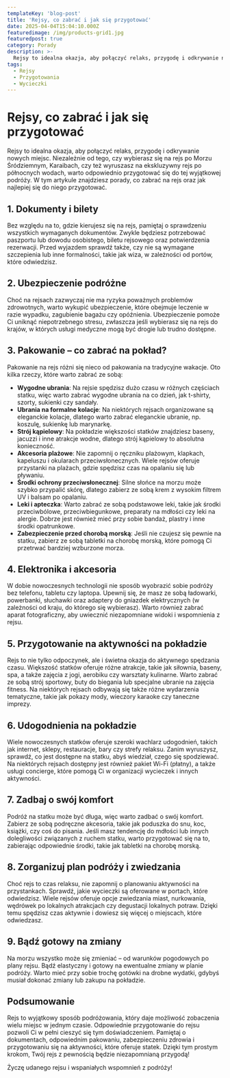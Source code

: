 ```yaml
---
templateKey: 'blog-post'
title: 'Rejsy, co zabrać i jak się przygotować'
date: 2025-04-04T15:04:10.000Z
featuredimage: /img/products-grid1.jpg
featuredpost: true
category: Porady
description: >-
  Rejsy to idealna okazja, aby połączyć relaks, przygodę i odkrywanie nowych miejsc. Niezależnie od tego, czy wybierasz się na rejs po Morzu Śródziemnym, Karaibach, czy też wyruszasz na ekskluzywny rejs po północnych wodach, warto odpowiednio przygotować się do tej wyjątkowej podróży.
tags:
  - Rejsy
  - Przygotowania
  - Wycieczki
---
```

# Rejsy, co zabrać i jak się przygotować

Rejsy to idealna okazja, aby połączyć relaks, przygodę i odkrywanie nowych miejsc. Niezależnie od tego, czy wybierasz się na rejs po Morzu Śródziemnym, Karaibach, czy też wyruszasz na ekskluzywny rejs po północnych wodach, warto odpowiednio przygotować się do tej wyjątkowej podróży. W tym artykule znajdziesz porady, co zabrać na rejs oraz jak najlepiej się do niego przygotować.

## 1. Dokumenty i bilety

Bez względu na to, gdzie kierujesz się na rejs, pamiętaj o sprawdzeniu wszystkich wymaganych dokumentów. Zwykle będziesz potrzebować paszportu lub dowodu osobistego, biletu rejsowego oraz potwierdzenia rezerwacji. Przed wyjazdem sprawdź także, czy nie są wymagane szczepienia lub inne formalności, takie jak wiza, w zależności od portów, które odwiedzisz.

## 2. Ubezpieczenie podróżne

Choć na rejsach zazwyczaj nie ma ryzyka poważnych problemów zdrowotnych, warto wykupić ubezpieczenie, które obejmuje leczenie w razie wypadku, zagubienie bagażu czy opóźnienia. Ubezpieczenie pomoże Ci uniknąć niepotrzebnego stresu, zwłaszcza jeśli wybierasz się na rejs do krajów, w których usługi medyczne mogą być drogie lub trudno dostępne.

## 3. Pakowanie – co zabrać na pokład?

Pakowanie na rejs różni się nieco od pakowania na tradycyjne wakacje. Oto kilka rzeczy, które warto zabrać ze sobą:

- **Wygodne ubrania**: Na rejsie spędzisz dużo czasu w różnych częściach statku, więc warto zabrać wygodne ubrania na co dzień, jak t-shirty, szorty, sukienki czy sandały.
- **Ubrania na formalne kolacje**: Na niektórych rejsach organizowane są eleganckie kolacje, dlatego warto zabrać eleganckie ubranie, np. koszulę, sukienkę lub marynarkę.
- **Strój kąpielowy**: Na pokładzie większości statków znajdziesz baseny, jacuzzi i inne atrakcje wodne, dlatego strój kąpielowy to absolutna konieczność.
- **Akcesoria plażowe**: Nie zapomnij o ręczniku plażowym, klapkach, kapeluszu i okularach przeciwsłonecznych. Wiele rejsów oferuje przystanki na plażach, gdzie spędzisz czas na opalaniu się lub pływaniu.
- **Środki ochrony przeciwsłonecznej**: Silne słońce na morzu może szybko przypalić skórę, dlatego zabierz ze sobą krem z wysokim filtrem UV i balsam po opalaniu.
- **Leki i apteczka**: Warto zabrać ze sobą podstawowe leki, takie jak środki przeciwbólowe, przeciwbiegunkowe, preparaty na mdłości czy leki na alergie. Dobrze jest również mieć przy sobie bandaż, plastry i inne środki opatrunkowe.
- **Zabezpieczenie przed chorobą morską**: Jeśli nie czujesz się pewnie na statku, zabierz ze sobą tabletki na chorobę morską, które pomogą Ci przetrwać bardziej wzburzone morza.

## 4. Elektronika i akcesoria

W dobie nowoczesnych technologii nie sposób wyobrazić sobie podróży bez telefonu, tabletu czy laptopa. Upewnij się, że masz ze sobą ładowarki, powerbanki, słuchawki oraz adaptery do gniazdek elektrycznych (w zależności od kraju, do którego się wybierasz). Warto również zabrać aparat fotograficzny, aby uwiecznić niezapomniane widoki i wspomnienia z rejsu.

## 5. Przygotowanie na aktywności na pokładzie

Rejs to nie tylko odpoczynek, ale i świetna okazja do aktywnego spędzania czasu. Większość statków oferuje różne atrakcje, takie jak siłownia, baseny, spa, a także zajęcia z jogi, aerobiku czy warsztaty kulinarne. Warto zabrać ze sobą strój sportowy, buty do biegania lub specjalne ubranie na zajęcia fitness. Na niektórych rejsach odbywają się także różne wydarzenia tematyczne, takie jak pokazy mody, wieczory karaoke czy taneczne imprezy.

## 6. Udogodnienia na pokładzie

Wiele nowoczesnych statków oferuje szeroki wachlarz udogodnień, takich jak internet, sklepy, restauracje, bary czy strefy relaksu. Zanim wyruszysz, sprawdź, co jest dostępne na statku, abyś wiedział, czego się spodziewać. Na niektórych rejsach dostępny jest również pakiet Wi-Fi (płatny), a także usługi concierge, które pomogą Ci w organizacji wycieczek i innych aktywności.

## 7. Zadbaj o swój komfort

Podróż na statku może być długa, więc warto zadbać o swój komfort. Zabierz ze sobą podręczne akcesoria, takie jak poduszka do snu, koc, książki, czy coś do pisania. Jeśli masz tendencję do mdłości lub innych dolegliwości związanych z ruchem statku, warto przygotować się na to, zabierając odpowiednie środki, takie jak tabletki na chorobę morską.

## 8. Zorganizuj plan podróży i zwiedzania

Choć rejs to czas relaksu, nie zapomnij o planowaniu aktywności na przystankach. Sprawdź, jakie wycieczki są oferowane w portach, które odwiedzisz. Wiele rejsów oferuje opcje zwiedzania miast, nurkowania, wędrówek po lokalnych atrakcjach czy degustacji lokalnych potraw. Dzięki temu spędzisz czas aktywnie i dowiesz się więcej o miejscach, które odwiedzasz.

## 9. Bądź gotowy na zmiany

Na morzu wszystko może się zmieniać – od warunków pogodowych po plany rejsu. Bądź elastyczny i gotowy na ewentualne zmiany w planie podróży. Warto mieć przy sobie trochę gotówki na drobne wydatki, gdybyś musiał dokonać zmiany lub zakupu na pokładzie.

## Podsumowanie

Rejs to wyjątkowy sposób podróżowania, który daje możliwość zobaczenia wielu miejsc w jednym czasie. Odpowiednie przygotowanie do rejsu pozwoli Ci w pełni cieszyć się tym doświadczeniem. Pamiętaj o dokumentach, odpowiednim pakowaniu, zabezpieczeniu zdrowia i przygotowaniu się na aktywności, które oferuje statek. Dzięki tym prostym krokom, Twój rejs z pewnością będzie niezapomnianą przygodą!

Życzę udanego rejsu i wspaniałych wspomnień z podróży!

